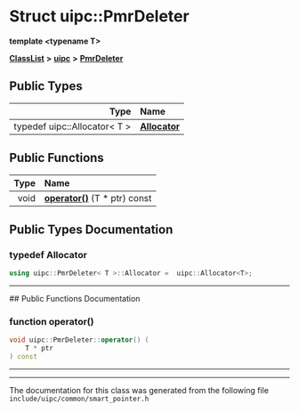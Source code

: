

# Struct uipc::PmrDeleter

**template &lt;typename T&gt;**



[**ClassList**](annotated.md) **>** [**uipc**](namespaceuipc.md) **>** [**PmrDeleter**](structuipc_1_1_pmr_deleter.md)






















## Public Types

| Type | Name |
| ---: | :--- |
| typedef uipc::Allocator&lt; T &gt; | [**Allocator**](#typedef-allocator)  <br> |




















## Public Functions

| Type | Name |
| ---: | :--- |
|  void | [**operator()**](#function-operator()) (T \* ptr) const<br> |




























## Public Types Documentation




### typedef Allocator 

```C++
using uipc::PmrDeleter< T >::Allocator =  uipc::Allocator<T>;
```




<hr>
## Public Functions Documentation




### function operator() 

```C++
void uipc::PmrDeleter::operator() (
    T * ptr
) const
```




<hr>

------------------------------
The documentation for this class was generated from the following file `include/uipc/common/smart_pointer.h`

